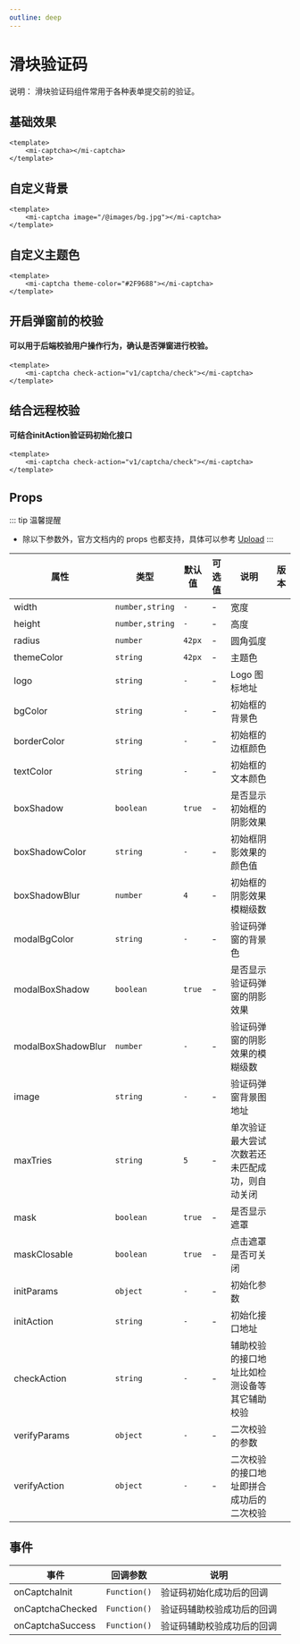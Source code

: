 ```yaml
---
outline: deep
---
```


# 滑块验证码

说明： 滑块验证码组件常用于各种表单提交前的验证。

## 基础效果

```vue
<template>
    <mi-captcha></mi-captcha>
</template>
```

## 自定义背景

```vue
<template>
    <mi-captcha image="/@images/bg.jpg"></mi-captcha>
</template>
```

## 自定义主题色

```vue
<template>
    <mi-captcha theme-color="#2F9688"></mi-captcha>
</template>
```

## 开启弹窗前的校验
#### 可以用于后端校验用户操作行为，确认是否弹窗进行校验。

```vue
<template>
    <mi-captcha check-action="v1/captcha/check"></mi-captcha>
</template>
```

## 结合远程校验
#### 可结合initAction验证码初始化接口

```vue
<template>
    <mi-captcha check-action="v1/captcha/check"></mi-captcha>
</template>
```

## Props

::: tip 温馨提醒

- 除以下参数外，官方文档内的 props 也都支持，具体可以参考 [Upload](https://www.naiveui.com/zh-CN/os-theme/components/upload)
  :::

| 属性                    | 类型                                               | 默认值  | 可选值 | 说明                                                                                            | 版本 |
| ----------------------- | -------------------------------------------------- | ------- | ------ | ----------------------------------------------------------------------------------------------- | ---- |
| width                   | `number,string`                                    | `-`     | -      | 宽度
| height                  | `number,string`                                    | `-`     | -      | 高度
| radius                  | `number`                                           | `42px`  | -      | 圆角弧度
| themeColor              | `string`                                           | `42px`  | -      | 主题色
| logo                    | `string`                                           | `-`     | -      | Logo 图标地址
| bgColor                 | `string`                                           | `-`     | -      | 初始框的背景色
| borderColor             | `string`                                           | `-`     | -      | 初始框的边框颜色
| textColor               | `string`                                           | `-`     | -      | 初始框的文本颜色
| boxShadow               | `boolean`                                          | `true`  | -      | 是否显示初始框的阴影效果
| boxShadowColor          | `string`                                           | `-`     | -      | 初始框阴影效果的颜色值
| boxShadowBlur           | `number`                                           | `4`     | -      | 初始框的阴影效果模糊级数
| modalBgColor            | `string`                                           | `-`     | -      | 验证码弹窗的背景色
| modalBoxShadow          | `boolean`                                          | `true`  | -      | 是否显示验证码弹窗的阴影效果
| modalBoxShadowBlur      | `number`                                           | `-`     | -      | 验证码弹窗的阴影效果的模糊级数
| image                   | `string`                                           | `-`     | -      | 验证码弹窗背景图地址
| maxTries                | `string`                                           | `5`     | -      | 单次验证最大尝试次数若还未匹配成功，则自动关闭
| mask                    | `boolean`                                          | `true`  | -      | 是否显示遮罩
| maskClosable            | `boolean`                                          | `true`  | -      | 点击遮罩是否可关闭
| initParams              | `object`                                           | `-`     | -      | 初始化参数
| initAction              | `string`                                           | `-`     | -      | 初始化接口地址
| checkAction             | `string`                                           | `-`     | -      | 辅助校验的接口地址比如检测设备等其它辅助校验
| verifyParams            | `object`                                           | `-`     | -      | 二次校验的参数
| verifyAction            | `object`                                           | `-`     | -      | 二次校验的接口地址即拼合成功后的二次校验


## 事件

| 事件             | 回调参数                                | 说明                                |
| ---------------- | --------------------------------------- | ----------------------------------- |
| onCaptchaInit     | `Function()`                    | 验证码初始化成功后的回调               |
| onCaptchaChecked  | `Function()`                    | 验证码辅助校验成功后的回调             |
| onCaptchaSuccess  | `Function()`                    | 验证码辅助校验成功后的回调             |
